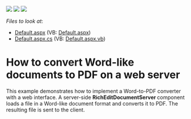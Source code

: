 <!-- default badges list -->
![](https://img.shields.io/endpoint?url=https://codecentral.devexpress.com/api/v1/VersionRange/128608242/11.1.4%2B)
[![](https://img.shields.io/badge/Open_in_DevExpress_Support_Center-FF7200?style=flat-square&logo=DevExpress&logoColor=white)](https://supportcenter.devexpress.com/ticket/details/E3240)
[![](https://img.shields.io/badge/📖_How_to_use_DevExpress_Examples-e9f6fc?style=flat-square)](https://docs.devexpress.com/GeneralInformation/403183)
<!-- default badges end -->
<!-- default file list -->
*Files to look at*:

* [Default.aspx](./CS/WebSite/Default.aspx) (VB: [Default.aspx](./VB/WebSite/Default.aspx))
* [Default.aspx.cs](./CS/WebSite/Default.aspx.cs) (VB: [Default.aspx.vb](./VB/WebSite/Default.aspx.vb))
<!-- default file list end -->
# How to convert Word-like documents to PDF on a web server


<p>This example demonstrates how to implement a Word-to-PDF converter with a web interface. A server-side <strong>RichEditDocumentServer </strong>component loads a file in a Word-like document format and converts it to PDF. The resulting file is sent to the client.</p>

<br/>


